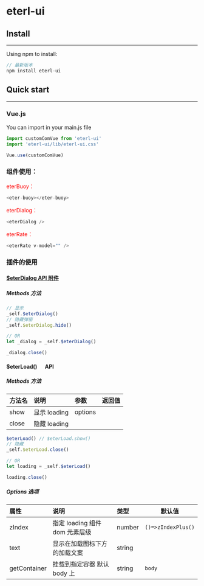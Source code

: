 # eterl-ui

## Install

---

Using npm to install:

```javascript
// 最新版本
npm install eterl-ui
```

## Quick start

---

<h3>Vue.js</h3>
You can import in your main.js file

```javascript
import customComVue from 'eterl-ui'
import 'eterl-ui/lib/eterl-ui.css'

Vue.use(customComVue)
```

### 组件使用：

<p style="color: red;cursor: pointer">eterBuoy：</p>

```javascript
<eter-buoy></eter-buoy>
```

<p style="color: red;cursor: pointer">eterDialog：</p>

```javascript
<eterDialog />
```

<p style="color: red;cursor: pointer">eterRate：</p>

```javascript
<eterRate v-model="" />
```

### 插件的使用

#### [$eterDialog API 附件](./docs//eterDialog.md)

##### Methods 方法

```javascript
// 显示
_self.$eterDialog()
// 隐藏弹窗
_self.$eterDialog.hide()

// OR
let _dialog = _self.$eterDialog()

_dialog.close()
```

#### $eterLoad() &emsp; API

##### Methods 方法

| 方法名 | 说明         | 参数    | 返回值 |
| :----- | :----------- | :------ | ------ |
| show   | 显示 loading | options |
| close  | 隐藏 loading |         |

```javascript
$eterLoad() // $eterLoad.show()
// 隐藏
_self.$eterLoad.close()

// OR
let loading = _self.$eterLoad()

loading.close()
```

##### Options 选项

| 属性         | 说明                           | 类型   | 默认值             |
| :----------- | :----------------------------- | :----- | ------------------ |
| zIndex       | 指定 loading 组件 dom 元素层级 | number | `()=>zIndexPlus()` |
| text         | 显示在加载图标下方的加载文案   | string |                    |
| getContainer | 挂载到指定容器 默认 body 上    | string | `body`             |

